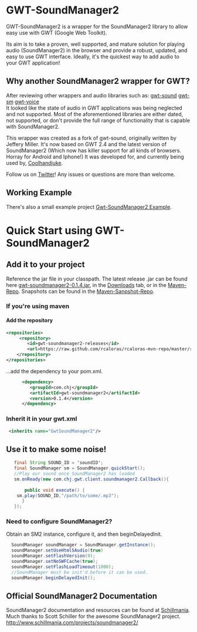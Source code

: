 

# GWT-SoundManager2
GWT-SoundManager2 is a wrapper for the SoundManager2 library to allow easy use with GWT (Google Web Toolkit). 

Its aim is to take a proven, well supported, and mature solution for playing audio (SoundManager2) in the browser  and provide a robust, updated, and easy to use GWT interface. Ideally, it's the quickest way to add audio to your GWT application!

## Why another SoundManager2 wrapper for GWT?
After reviewing other wrappers and audio libraries such as: 
[gwt-sound](http://code.google.com/p/gwt-sound/) [gwt-sm](http://code.google.com/p/gwtsm/) [gwt-voice](http://code.google.com/p/gwt-voices/)  
It looked like the state of audio in GWT applications was being neglected and not supported. Most of the aforementioned libraries are either dated, not supported, or don't provide the full range of functionality that is capable with SoundManager2.

This wrapper was created as a fork of gwt-sound, originally written by Jeffery Miller. It's now based on GWT 2.4 and the latest version of SoundManager2 (Which now has killer support for all kinds of browsers. Horray for Android and Iphone!) It was developed for, and currently being used by, [Coolhandjuke](http://www.coolhandjuke.com).

Follow us on [Twitter](http://www.twitter.com/coolhandjuke)! Any issues or questions are more than welcome.
## Working Example
There's also a small example project [Gwt-SoundManager2 Example](https://github.com/rcaloras/gwt-soundmanager2-example).

# Quick Start using GWT-SoundManager2
## Add it to your project

Reference the jar file in your classpath. The latest release .jar can be found here [gwt-soundmanager2-0.1.4.jar](http://bit.ly/1iDAxoL), in the [Downloads](https://github.com/rcaloras/gwt-soundmanager2/downloads) tab, or in the [Maven-Repo](https://github.com/rcaloras/rcaloras-mvn-repo/tree/master/releases/com/chj/gwt-soundmanager2). Snapshots can be found in the [Maven-Sanpshot-Repo](https://github.com/rcaloras/rcaloras-mvn-repo/tree/master/snapshots/com/chj/gwt-soundmanager2).
### If you're using maven
#### Add the repository
```xml
<repositories>
     <repository>
        <id>gwt-soundmanager2-releases</id>
        <url>https://raw.github.com/rcaloras/rcaloras-mvn-repo/master/releases</url>
    </repository>
</repositories>
```
...add the dependency to your pom.xml.   
```xml
      <dependency>
         <groupId>com.chj</groupId>
         <artifactId>gwt-soundmanager2</artifactId>
         <version>0.1.4</version>
      </dependency>
```

### Inherit it in your gwt.xml
```xml
 <inherits name="GwtSoundManager2"/>
```


## Use it to make some noise!
```java
   final String SOUND_ID = 'soundID';
   final SoundManager sm = SoundManager.quickStart();
   //Play our sound once SoundManager2 has loaded
   sm.onReady(new com.chj.gwt.client.soundmanager2.Callback(){
   
       public void execute() {
	sm.play(SOUND_ID,"/path/to/some/.mp3");
      }
   });
```

### Need to configure SoundManager2?
Obtain an SM2 instance, configure it, and then beginDelayedInit.
```java
  SoundManager soundManager = SoundManager.getInstance();
  soundManager.setUseHtml5Audio(true)
  soundManager.setFlashVersion(9);
  soundManager.setNoSWFCache(true);
  soundManager.setFlashLoadTimeout(1000);
  //SoundManager must be init'd before it can be used.
  soundManager.beginDelayedInit();
```
  
## Official SoundManager2 Documentation
SoundManager2 documentation and resources can be found at [Schillmania](http://www.schillmania.com/projects/soundmanager2/doc/). Much thanks to Scott Schiller for the awesome SoundManager2 project.
http://www.schillmania.com/projects/soundmanager2/
